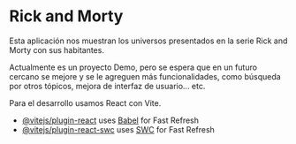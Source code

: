 # Rick and Morty

Esta aplicación nos muestran los universos presentados en la serie Rick and Morty con sus habitantes. 

Actualmente es un proyecto Demo, pero se espera que en un futuro cercano se mejore y se le agreguen más funcionalidades, como búsqueda por otros tópicos, mejora de interfaz de usuario... etc. 

Para el desarrollo usamos React con Vite. 

- [@vitejs/plugin-react](https://github.com/vitejs/vite-plugin-react/blob/main/packages/plugin-react/README.md) uses [Babel](https://babeljs.io/) for Fast Refresh
- [@vitejs/plugin-react-swc](https://github.com/vitejs/vite-plugin-react-swc) uses [SWC](https://swc.rs/) for Fast Refresh
